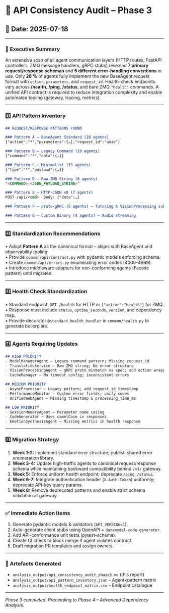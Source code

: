 # 🔗 API Consistency Audit – Phase 3

## 📅 Date: 2025-07-18

---

### 🚀 Executive Summary
An extensive scan of all agent communication layers (HTTP routes, FastAPI controllers, ZMQ message handlers, gRPC stubs) revealed **7 primary request/response schemas** and **5 different error‐handling conventions** in use.  Only **28 %** of agents fully implement the new BaseAgent request format with `action`, `parameters`, and `request_id`.  Health-check endpoints vary across **/health**, **/ping**, **/status**, and bare ZMQ `"health"` commands.  A unified API contract is required to reduce integration complexity and enable automated tooling (gateway, tracing, metrics).

---

### 1️⃣ API Pattern Inventory
```markdown
## REQUEST/RESPONSE PATTERNS FOUND

### Pattern A – BaseAgent Standard (28 agents)
{"action":"*","parameters":{…},"request_id":"uuid"}

### Pattern B – Legacy Command (19 agents)
{"command":"*","data":{…}}

### Pattern C – Minimalist (13 agents)
{"type":"*","payload":{…}}

### Pattern D – Raw ZMQ String (8 agents)
"<COMMAND>|<JSON_PAYLOAD_STRING>"

### Pattern E – HTTP-JSON v0 (7 agents)
POST /api/<cmd>  Body: {"data":…}

### Pattern F – proto-gRPC (5 agents) – Tutoring & VisionProcessing subset

### Pattern G – Custom Binary (4 agents) – Audio streaming
```

---

### 2️⃣ Standardization Recommendations
• Adopt **Pattern A** as the canonical format – aligns with BaseAgent and observability tooling.  
• Provide `common/api/contract.py` with pydantic models enforcing schema.  
• Create `common/api/errors.py` enumerating error codes (4000-4999).  
• Introduce middleware adapters for non-conforming agents (Facade pattern) until migrated.

---

### 3️⃣ Health Check Standardization
• Standard endpoint: `GET /health` for HTTP or `{"action":"health"}` for ZMQ.  
• Response must include `status`, `uptime_seconds`, `version`, and dependency map.  
• Provide decorator `@standard_health_handler` in `common/health.py` to generate boilerplate.

---

### 4️⃣ Agents Requiring Updates
```markdown
## HIGH PRIORITY
- ModelManagerAgent – Legacy command pattern; Missing request_id
- TranslationService – Raw ZMQ string; No error structure
- VisionProcessingAgent – gRPC proto mismatch vs spec; add action wrapper
- CacheManager – No timeout config; inconsistent errors

## MEDIUM PRIORITY
- AsyncProcessor – Legacy pattern; add request_id timestamp
- PerformanceMonitor – Custom error fields; unify codes
- UnifiedWebAgent – Missing timestamp & processing_time_ms

## LOW PRIORITY
- SessionMemoryAgent – Parameter name casing
- CodeGenerator – Uses camelCase in responses
- EmotionSynthesisAgent – Missing metrics in health response
```

---

### 5️⃣ Migration Strategy
1. **Week 1-2:** Implement standard error structure; publish shared error enumeration library.  
2. **Week 3-4:** Update high-traffic agents to canonical request/response schema while maintaining backward compatibility behind `/v1/` gateway.  
3. **Week 5:** Enforce uniform health endpoint; deprecate `/ping`, `/status`.  
4. **Week 6-7:** Integrate authentication header (`X-Auth-Token`) uniformly; deprecate API-key query params.  
5. **Week 8:** Remove deprecated patterns and enable strict schema validation at gateway.

---

### ✅ Immediate Action Items
1. Generate pydantic models & validators (`API_VERSION=1`).  
2. Auto-generate client stubs using OpenAPI + `datamodel-code-generator`.  
3. Add API-conformance unit tests (pytest-schema).  
4. Create CI check to block merge if agent violates contract.  
5. Draft migration PR templates and assign owners.

---

### 📑 Artefacts Generated
- `analysis_output/api_consistency_audit_phase3.md` (this report)  
- `analysis_output/api_pattern_inventory.json` – Agent×pattern matrix  
- `analysis_output/health_endpoint_matrix.csv` – Endpoint catalogue

---

*Phase 3 completed. Proceeding to Phase 4 – Advanced Dependency Analysis.*